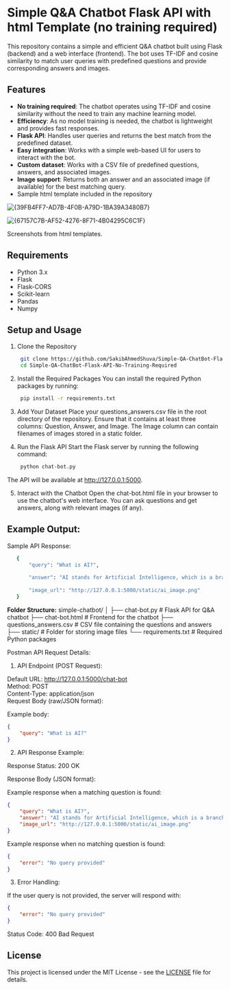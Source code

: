 # Simple Q&A Chatbot Flask API with html Template (no training required)

This repository contains a simple and efficient Q&A chatbot built using Flask (backend) and a web interface (frontend). The bot uses TF-IDF and cosine similarity to match user queries with predefined questions and provide corresponding answers and images.

## Features

- **No training required**: The chatbot operates using TF-IDF and cosine similarity without the need to train any machine learning model.
- **Efficiency**: As no model training is needed, the chatbot is lightweight and provides fast responses.
- **Flask API**: Handles user queries and returns the best match from the predefined dataset.
- **Easy integration**: Works with a simple web-based UI for users to interact with the bot.
- **Custom dataset**: Works with a CSV file of predefined questions, answers, and associated images.
- **Image support**: Returns both an answer and an associated image (if available) for the best matching query.
- Sample html template included in the repository

![{39FB4FF7-AD7B-4F0B-A79D-1BA39A3480B7}](https://github.com/user-attachments/assets/2da6953d-4fac-4bc7-a490-840c97a5ae52)

![{67157C7B-AF52-4276-8F71-4B04295C6C1F}](https://github.com/user-attachments/assets/77c2f2f7-aa2a-4ff1-b462-1f5fad625e17)

Screenshots from html templates.

## Requirements

- Python 3.x
- Flask
- Flask-CORS
- Scikit-learn
- Pandas
- Numpy

## Setup and Usage

1. Clone the Repository

   ```bash
    git clone https://github.com/SakibAhmedShuva/Simple-QA-ChatBot-Flask-API-No-Training-Required.git
    cd Simple-QA-ChatBot-Flask-API-No-Training-Required

2. Install the Required Packages
You can install the required Python packages by running:

   ```bash
    pip install -r requirements.txt

3. Add Your Dataset
Place your questions_answers.csv file in the root directory of the repository. Ensure that it contains at least three columns: Question, Answer, and Image. The Image column can contain filenames of images stored in a static folder.

4. Run the Flask API
Start the Flask server by running the following command:

   ```bash
    python chat-bot.py

The API will be available at http://127.0.0.1:5000.

5. Interact with the Chatbot
Open the chat-bot.html file in your browser to use the chatbot's web interface. You can ask questions and get answers, along with relevant images (if any).

## Example Output:
Sample API Response:
   ```bash
      {
          "query": "What is AI?",
          
          "answer": "AI stands for Artificial Intelligence, which is a branch of computer science.",
          
          "image_url": "http://127.0.0.1:5000/static/ai_image.png"
      }
   ```

**Folder Structure:**
simple-chatbot/
│
├── chat-bot.py               # Flask API for Q&A chatbot
├── chat-bot.html             # Frontend for the chatbot
├── questions_answers.csv      # CSV file containing the questions and answers
├── static/                   # Folder for storing image files
└── requirements.txt           # Required Python packages

Postman API Request Details:
1. API Endpoint (POST Request):

Default URL: http://127.0.0.1:5000/chat-bot  
Method: POST  
Content-Type: application/json  
Request Body (raw/JSON format):

Example body:
```json
{
    "query": "What is AI?"
}
```

2. API Response Example:

Response Status: 200 OK

Response Body (JSON format):

Example response when a matching question is found:
```json
{
    "query": "What is AI?",
    "answer": "AI stands for Artificial Intelligence, which is a branch of computer science.",
    "image_url": "http://127.0.0.1:5000/static/ai_image.png"
}
```

Example response when no matching question is found:
```json
{
    "error": "No query provided"
}
```

3. Error Handling:

If the user query is not provided, the server will respond with:
```json
{
    "error": "No query provided"
}
```
Status Code: 400 Bad Request

## License

This project is licensed under the MIT License - see the [LICENSE](LICENSE) file for details.
